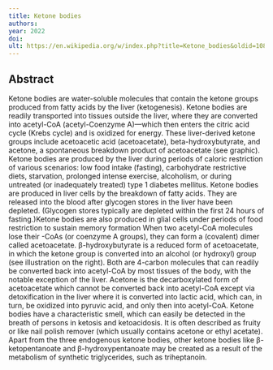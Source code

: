 ```yaml
---
title: Ketone bodies
authors: 
year: 2022
doi: 
ult: https://en.wikipedia.org/w/index.php?title=Ketone_bodies&oldid=1088359278
---
```

## Abstract
Ketone bodies are water-soluble molecules that contain the ketone groups produced from fatty acids by the liver (ketogenesis). Ketone bodies are readily transported into tissues outside the liver, where they are converted into acetyl-CoA (acetyl-Coenzyme A)—which then enters the citric acid cycle (Krebs cycle) and is oxidized for energy.  These liver-derived ketone groups include acetoacetic acid (acetoacetate), beta-hydroxybutyrate, and acetone, a spontaneous breakdown product of acetoacetate (see graphic).
Ketone bodies are produced by the liver during periods of caloric restriction of various scenarios: low food intake (fasting), carbohydrate restrictive diets, starvation, prolonged intense exercise, alcoholism, or during untreated (or inadequately treated) type 1 diabetes mellitus. Ketone bodies are produced in liver cells by the breakdown of fatty acids. They are released into the blood after glycogen stores in the liver have been depleted. (Glycogen stores typically are depleted within the first 24 hours of fasting.)Ketone bodies are also produced in glial cells under periods of food restriction to sustain memory formation When two acetyl-CoA molecules lose their -CoAs (or coenzyme A groups), they can form a (covalent) dimer called acetoacetate. β-hydroxybutyrate is a reduced form of acetoacetate, in which the ketone group is converted into an alcohol (or hydroxyl) group (see illustration on the right). Both are 4-carbon molecules that can readily be converted back into acetyl-CoA by most tissues of the body, with the notable exception of the liver. Acetone is the decarboxylated form of acetoacetate which cannot be converted back into acetyl-CoA except via detoxification in the liver where it is converted into lactic acid, which can, in turn, be oxidized into pyruvic acid, and only then into acetyl-CoA.
Ketone bodies have a characteristic smell, which can easily be detected in the breath of persons in ketosis and ketoacidosis. It is often described as fruity or like nail polish remover (which usually contains acetone or ethyl acetate).
Apart from the three endogenous ketone bodies, other ketone bodies like β-ketopentanoate and β-hydroxypentanoate may be created as a result of the metabolism of synthetic triglycerides, such as triheptanoin.
